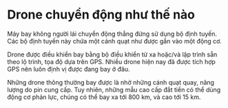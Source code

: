 # Drone chuyển động như thế nào

  
Máy bay không người lái chuyển động thẳng đứng sử dụng bộ định tuyến. Các bộ định tuyến này chứa một cánh quạt như được gắn vào một động cơ.

Drone được điều khiển bay bằng bộ điều khiển từ xa hoặc/và lập trình sẵn theo lộ trình, tọa độ dựa trên GPS. Nhiều drone hiện nay đã được tích hợp GPS nên luôn định vị được đang bay ở đâu.

Những drone thông thường bay được là nhờ những cánh quạt quay, năng lượng do pin cung cấp. Tuy nhiên, những mẫu cao cấp đắt tiền có thể dùng động cơ phản lực, chúng có thể bay xa tới 800 km, và cao tới 15 km. 

